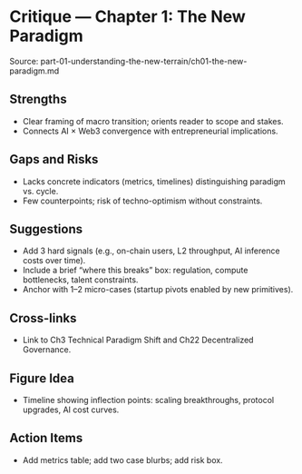 # Critique — Chapter 1: The New Paradigm

Source: part-01-understanding-the-new-terrain/ch01-the-new-paradigm.md

## Strengths
- Clear framing of macro transition; orients reader to scope and stakes.
- Connects AI × Web3 convergence with entrepreneurial implications.

## Gaps and Risks
- Lacks concrete indicators (metrics, timelines) distinguishing paradigm vs. cycle.
- Few counterpoints; risk of techno-optimism without constraints.

## Suggestions
- Add 3 hard signals (e.g., on-chain users, L2 throughput, AI inference costs over time).
- Include a brief “where this breaks” box: regulation, compute bottlenecks, talent constraints.
- Anchor with 1–2 micro-cases (startup pivots enabled by new primitives).

## Cross-links
- Link to Ch3 Technical Paradigm Shift and Ch22 Decentralized Governance.

## Figure Idea
- Timeline showing inflection points: scaling breakthroughs, protocol upgrades, AI cost curves.

## Action Items
- Add metrics table; add two case blurbs; add risk box.

